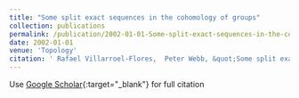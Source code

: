 ```yaml
---
title: "Some split exact sequences in the cohomology of groups"
collection: publications
permalink: /publication/2002-01-01-Some-split-exact-sequences-in-the-cohomology-of-groups
date: 2002-01-01
venue: 'Topology'
citation: ' Rafael Villarroel-Flores,  Peter Webb, &quot;Some split exact sequences in the cohomology of groups.&quot; Topology, 2002.'
---
```

Use [Google Scholar](https://scholar.google.com/scholar?q=Some+split+exact+sequences+in+the+cohomology+of+groups){:target="_blank"} for full citation